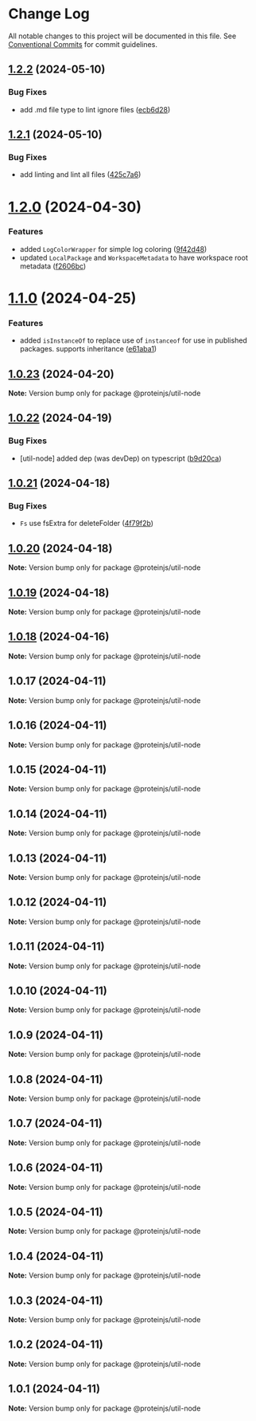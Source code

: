 # Change Log

All notable changes to this project will be documented in this file.
See [Conventional Commits](https://conventionalcommits.org) for commit guidelines.

## [1.2.2](https://github.com/proteinjs/util/compare/@proteinjs/util-node@1.2.1...@proteinjs/util-node@1.2.2) (2024-05-10)


### Bug Fixes

* add .md file type to lint ignore files ([ecb6d28](https://github.com/proteinjs/util/commit/ecb6d28340221ff0a2854debf0d813a02a76786e))





## [1.2.1](https://github.com/proteinjs/util/compare/@proteinjs/util-node@1.2.0...@proteinjs/util-node@1.2.1) (2024-05-10)


### Bug Fixes

* add linting and lint all files ([425c7a6](https://github.com/proteinjs/util/commit/425c7a6bee816a6b7cfafcb4b8d59a22cba5ec04))





# [1.2.0](https://github.com/proteinjs/util/compare/@proteinjs/util-node@1.1.0...@proteinjs/util-node@1.2.0) (2024-04-30)

### Features

- added `LogColorWrapper` for simple log coloring ([9f42d48](https://github.com/proteinjs/util/commit/9f42d4805421c4b43b0b04b7979ee7793c87cb68))
- updated `LocalPackage` and `WorkspaceMetadata` to have workspace root metadata ([f2606bc](https://github.com/proteinjs/util/commit/f2606bc77adbadc82ca10e467d8a0044d6e3612b))

# [1.1.0](https://github.com/proteinjs/util/compare/@proteinjs/util-node@1.0.23...@proteinjs/util-node@1.1.0) (2024-04-25)

### Features

- added `isInstanceOf` to replace use of `instanceof` for use in published packages. supports inheritance ([e61aba1](https://github.com/proteinjs/util/commit/e61aba135c20e340d5c7b7c46795fa1131620fbd))

## [1.0.23](https://github.com/proteinjs/util/compare/@proteinjs/util-node@1.0.22...@proteinjs/util-node@1.0.23) (2024-04-20)

**Note:** Version bump only for package @proteinjs/util-node

## [1.0.22](https://github.com/proteinjs/util/compare/@proteinjs/util-node@1.0.21...@proteinjs/util-node@1.0.22) (2024-04-19)

### Bug Fixes

- [util-node] added dep (was devDep) on typescript ([b9d20ca](https://github.com/proteinjs/util/commit/b9d20cad9666a13cb74c6a431f0f010ba8f9117e))

## [1.0.21](https://github.com/proteinjs/util/compare/@proteinjs/util-node@1.0.20...@proteinjs/util-node@1.0.21) (2024-04-18)

### Bug Fixes

- `Fs` use fsExtra for deleteFolder ([4f79f2b](https://github.com/proteinjs/util/commit/4f79f2b01e34c77f63cd4793deb4e7ee62428df8))

## [1.0.20](https://github.com/proteinjs/util/compare/@proteinjs/util-node@1.0.19...@proteinjs/util-node@1.0.20) (2024-04-18)

**Note:** Version bump only for package @proteinjs/util-node

## [1.0.19](https://github.com/proteinjs/util/compare/@proteinjs/util-node@1.0.18...@proteinjs/util-node@1.0.19) (2024-04-18)

**Note:** Version bump only for package @proteinjs/util-node

## [1.0.18](https://github.com/proteinjs/util/compare/@proteinjs/util-node@1.0.17...@proteinjs/util-node@1.0.18) (2024-04-16)

**Note:** Version bump only for package @proteinjs/util-node

## 1.0.17 (2024-04-11)

**Note:** Version bump only for package @proteinjs/util-node

## 1.0.16 (2024-04-11)

**Note:** Version bump only for package @proteinjs/util-node

## 1.0.15 (2024-04-11)

**Note:** Version bump only for package @proteinjs/util-node

## 1.0.14 (2024-04-11)

**Note:** Version bump only for package @proteinjs/util-node

## 1.0.13 (2024-04-11)

**Note:** Version bump only for package @proteinjs/util-node

## 1.0.12 (2024-04-11)

**Note:** Version bump only for package @proteinjs/util-node

## 1.0.11 (2024-04-11)

**Note:** Version bump only for package @proteinjs/util-node

## 1.0.10 (2024-04-11)

**Note:** Version bump only for package @proteinjs/util-node

## 1.0.9 (2024-04-11)

**Note:** Version bump only for package @proteinjs/util-node

## 1.0.8 (2024-04-11)

**Note:** Version bump only for package @proteinjs/util-node

## 1.0.7 (2024-04-11)

**Note:** Version bump only for package @proteinjs/util-node

## 1.0.6 (2024-04-11)

**Note:** Version bump only for package @proteinjs/util-node

## 1.0.5 (2024-04-11)

**Note:** Version bump only for package @proteinjs/util-node

## 1.0.4 (2024-04-11)

**Note:** Version bump only for package @proteinjs/util-node

## 1.0.3 (2024-04-11)

**Note:** Version bump only for package @proteinjs/util-node

## 1.0.2 (2024-04-11)

**Note:** Version bump only for package @proteinjs/util-node

## 1.0.1 (2024-04-11)

**Note:** Version bump only for package @proteinjs/util-node
